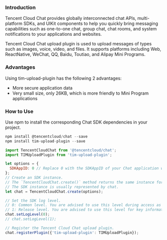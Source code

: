 ### Introduction

Tencent Cloud Chat provides globally interconnected chat APIs, multi-platform SDKs, and UIKit components to help you quickly bring messaging capabilities such as one-to-one chat, group chat, chat rooms, and system notifications to your applications and websites.

Tencent Cloud Chat upload plugin is used to upload messages of types such as images, voice, video, and files. It supports platforms including Web, ReactNative, WeChat, QQ, Baidu, Toutiao, and Alipay Mini Programs.

### Advantages

Using tim-upload-plugin has the following 2 advantages:

- More secure application data
- Very small size, only 26KB, which is more friendly to Mini Program applications

### How to Use

Use npm to install the corresponding Chat SDK dependencies in your project.
```javascript
npm install @tencentcloud/chat --save
npm install tim-upload-plugin --save
```

```javascript
import TencentCloudChat from '@tencentcloud/chat';
import TIMUploadPlugin from 'tim-upload-plugin';

let options = {
  SDKAppID: 0 // Replace 0 with the SDKAppID of your Chat application when connecting.
};
// Create an SDK instance.
// The `TencentCloudChat.create()` method returns the same instance for the same `SDKAppID`.
// The SDK instance is usually represented by chat.
let chat = TencentCloudChat.create(options);

// Set the SDK log level.
// 0: Common level. You are advised to use this level during access as it covers more logs.
// 1: Release level. You are advised to use this level for key information in a production environment.
chat.setLogLevel(0);
// chat.setLogLevel(1);

// Register the Tencent Cloud Chat upload plugin.
chat.registerPlugin({'tim-upload-plugin': TIMUploadPlugin});
```
